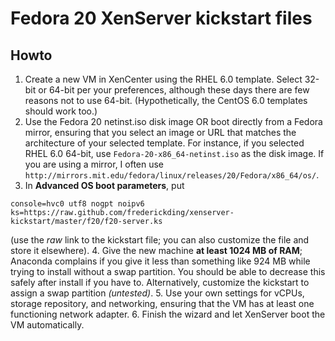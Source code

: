 Fedora 20 XenServer kickstart files
===================================

## Howto

1. Create a new VM in XenCenter using the RHEL 6.0 template. Select 32-bit or 64-bit per your preferences, although these days there are few reasons not to use 64-bit. (Hypothetically, the CentOS 6.0 templates should work too.)
2. Use the Fedora 20 netinst.iso disk image OR boot directly from a Fedora mirror, ensuring that you select an image or URL that matches the architecture of your selected template. For instance, if you selected RHEL 6.0 64-bit, use `Fedora-20-x86_64-netinst.iso` as the disk image. If you are using a mirror, I often use `http://mirrors.mit.edu/fedora/linux/releases/20/Fedora/x86_64/os/`.
3. In **Advanced OS boot parameters**, put 
```
console=hvc0 utf8 nogpt noipv6 ks=https://raw.github.com/frederickding/xenserver-kickstart/master/f20/f20-server.ks
```
(use the *raw* link to the kickstart file; you can also customize the file and store it elsewhere).
4. Give the new machine **at least 1024 MB of RAM**; Anaconda complains if you give it less than something like 924 MB while trying to install without a swap partition. You should be able to decrease this safely after install if you have to. Alternatively, customize the kickstart to assign a swap partition *(untested)*.
5. Use your own settings for vCPUs, storage repository, and networking, ensuring that the VM has at least one functioning network adapter.
6. Finish the wizard and let XenServer boot the VM automatically.